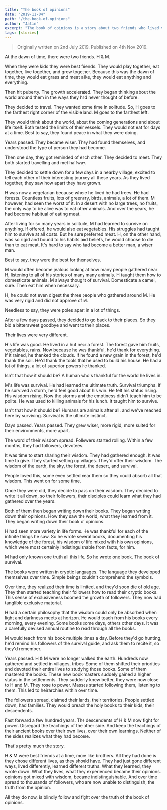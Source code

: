 ```yaml
---
title: "The book of opinions"
date: "2019-11-04"
path: "/the-book-of-opinions"
author: "Jatin"
excerpt: "The book of opinions is a story about two friends who lived very different lives."
tags: [stories]
---
```


> Originally written on 2nd July 2019. Published on 4th Nov 2019.

At the dawn of time, there were two friends. H & M. 

When they were kids they were best friends. They would play together, eat together, live together, and grow together. Because this was the dawn of time, they would eat grass and meat alike, they would eat anything and everything. 

Then hit puberty. The growth accelerated. They began thinking about the world around them in the ways they had never thought of before. 

They decided to travel. They wanted some time in solitude. So, H goes to the farthest right corner of the visible land. M goes to the farthest left.

They would think about the world, about the coming generations and about life itself. Both tested the limits of their vessels. They would not eat for days at a time. Best to say, they found peace in what they were doing.

Years passed. They became wiser.  They had found themselves, and understood the type of person they had become.

Then one day, they got reminded of each other. They decided to meet. They both started travelling and met halfway.

They decided to settle down for a few days in a nearby village, excited to tell each other of their interesting journey all these years. As they lived together, they saw how apart they have grown.
 
H was now a vegetarian because where he lived he had trees. He had forests. Countless fruits, lots of greenery, birds, animals, a lot of them.
M however, had seen the worst of it. In a desert with no large trees, no fruits, the only way to be alive was to eat other animals. And over the years, he had become habitual of eating meat.

After living for so many years in solitude, M had learned to survive on anything. If offered, he would also eat vegetables. His struggles had taught him to survive at all costs. But he sure preferred meat.
H, on the other hand, was so rigid and bound to his habits and beliefs, he would choose to die than to eat meat.
It's hard to say who had become a better man, a wiser man. 

Best to say, they were the best for themselves.

M would often become jealous looking at how many people gathered near H, listening to all of his stories of many many animals. H taught them how to domesticate animals. 
M always thought of survival. Domesticate a camel, sure. Then eat him when necessary. 

H, he could not even digest the three people who gathered around M. He was very rigid and did not approve of M.

Needless to say, they were poles apart in a lot of things.

After a few days passed, they decided to go back to their places. So they bid a bittersweet goodbye and went to their places.

Their lives were very different.

H's life was good. He lived in a hut near a forest. The forest gave him fruits, vegetables, rains. Now because he was thankful, he'd thank for everything. If it rained, he thanked the clouds. If he found a new grain in the forest, he'd thank the soil. He'd thank the tools that he used to build his house. He had a lot of things, a lot of superior powers he thanked.  

Isn't that how it should be? A human who's thankful for the world he lives in.

M's life was survival. He had learned the ultimate truth. Survival triumphs. If he survived a storm, he'd feel good about his win. He felt his status rising. His wisdom rising. Now the storms and the emptiness didn't teach him to be polite. He was used to killing animals for his lunch. It taught him to survive.

Isn't that how it should be? Humans are animals after all. and we've reached here by surviving. Survival is the ultimate instinct.

Days passed. Years passed. They grew wiser, more rigid, more suited for their environments, more apart. 

The word of their wisdom spread. Followers started rolling. Within a few months, they had followers, devotees.

It was time to start sharing their wisdom. They had gathered enough. It was time to give. They started setting up villages. They'd offer their wisdom. The wisdom of the earth, the sky, the forest, the desert, and survival. 

People loved this, some even settled near them so they could absorb all that wisdom. This went on for some time. 

Once they were old, they decide to pass on their wisdom. They decided to write it all down, so their followers, their disciples could learn what they had gathered over the years.

Both of them then began writing down their books. They began writing down their opinions. How they saw the world, what they learned from it. They began writing down their book of opinions.

H had seen more variety in life forms. He was thankful for each of the infinite things he saw. So he wrote several books, documenting his knowledge of the forest, his wisdom of life mixed with his own opinions, which were most certainly indistinguishable from facts, for him. 

M had only known one truth all this life. So he wrote one book. The book of survival. 

The books were written in cryptic languages. The language they developed themselves over time. Simple beings couldn't comprehend the symbols.

Over time, they realized their time is limited, and they'd soon die of old age. They then started teaching their followers how to read their cryptic books. This sense of exclusiveness boomed the growth of followers. They now had tanglible exclusive material.

H had a certain philosophy that the wisdom could only be absorbed when light and darkness meets at horizon. He would teach from his books every morning, every evening. Some books some days, others other days. It was a carefully devised annual routine to read through all the books.

M would teach from his book multiple times a day. Before they'd go hunting, he'd remind his followers of the survival guide, and ask them to recite it, so they'd remember.

Years passed. H & M were no longer walked the earth.
Hundreds now gathered and settled in villages, tribes. Some of them shifted their priorities and devoted their entire lives to studying those books. Some of them mastered the books. 
These new book masters suddely gained a higher status in the settlements. They suddenly knew better, they were now close to H and M. They rose to power. Masses started following them, listening to them. This led to heirarchies within over time.

The followers spread, claimed their lands, their territories. People settled down, had families. They would preach the holy books to their kids, their descendents.

Fast forward a few hundred years. The descendents of H & M now fight for power. Disregard the teachings of the other side. And keep the teachings of their ancient books over their own lives, over their own learnings. Neither of the sides realizes what they had become.

That's pretty much the story.

H & M were best friends at a time, more like brothers. All they had done is they chose different lives, as they should have. They had just gone different ways, lived differently, learned different truths. What they learned, they wrote down. What they lives, what they experienced became their opinions. opinions got mixed with wisdom, became indistinguishable. And over time spread to thousands of followers, who are now unable to distinguish, the truth from the opinion. 

All they do now, is blindly follow and fight over the truth of the book of opinions.
